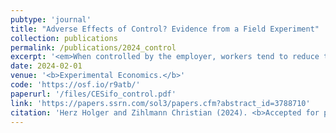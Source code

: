 ```yaml
---
pubtype: 'journal'
title: "Adverse Effects of Control? Evidence from a Field Experiment"
collection: publications
permalink: /publications/2024_control
excerpt: '<em>When controlled by the employer, workers tend to reduce their performance particularly on challenging and hard-to-solve tasks.</em>'
date: 2024-02-01
venue: '<b>Experimental Economics.</b>'
code: 'https://osf.io/r9atb/'
paperurl: '/files/CESifo_control.pdf'
link: 'https://papers.ssrn.com/sol3/papers.cfm?abstract_id=3788710'
citation: 'Herz Holger and Zihlmann Christian (2024). <b>Accepted for publication in Experimental Economics.</b>'
---
```

